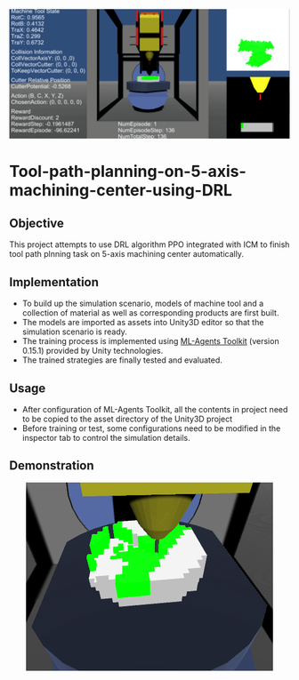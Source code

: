<div align=center><img src="https://github.com/Maximilian92/T02-Tool-path-planning-on-5-axis-machining-center-using-DRL/blob/master/image/Simulation%20scenario%20in%20Unity3D%20editor.png"></div>

# Tool-path-planning-on-5-axis-machining-center-using-DRL

## Objective
This project attempts to use DRL algorithm PPO integrated with ICM to finish tool path plnning task on 5-axis machining center automatically.

## Implementation
* To build up the simulation scenario, models of machine tool and a collection of material as well as corresponding products are first built.
* The models are imported as assets into Unity3D editor so that the simulation scenario is ready.
* The training process is implemented using [ML-Agents Toolkit](https://github.com/Unity-Technologies/ml-agents) (version 0.15.1) provided by Unity technologies.
* The trained strategies are finally tested and evaluated.

## Usage
* After configuration of ML-Agents Toolkit, all the contents in project need to be copied to the asset directory of the Unity3D project
* Before training or test, some configurations need to be modified in the inspector tab to control the simulation details.

## Demonstration
<div align=center><img src="https://github.com/Maximilian92/T02-Tool-path-planning-on-5-axis-machining-center-using-DRL/blob/master/image/DEMO.gif"></div>